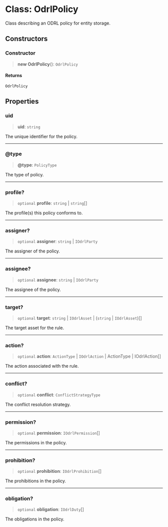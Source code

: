 # Class: OdrlPolicy

Class describing an ODRL policy for entity storage.

## Constructors

### Constructor

> **new OdrlPolicy**(): `OdrlPolicy`

#### Returns

`OdrlPolicy`

## Properties

### uid

> **uid**: `string`

The unique identifier for the policy.

***

### @type

> **@type**: `PolicyType`

The type of policy.

***

### profile?

> `optional` **profile**: `string` \| `string`[]

The profile(s) this policy conforms to.

***

### assigner?

> `optional` **assigner**: `string` \| `IOdrlParty`

The assigner of the policy.

***

### assignee?

> `optional` **assignee**: `string` \| `IOdrlParty`

The assignee of the policy.

***

### target?

> `optional` **target**: `string` \| `IOdrlAsset` \| (`string` \| `IOdrlAsset`)[]

The target asset for the rule.

***

### action?

> `optional` **action**: `ActionType` \| `IOdrlAction` \| ActionType \| IOdrlAction[]

The action associated with the rule.

***

### conflict?

> `optional` **conflict**: `ConflictStrategyType`

The conflict resolution strategy.

***

### permission?

> `optional` **permission**: `IOdrlPermission`[]

The permissions in the policy.

***

### prohibition?

> `optional` **prohibition**: `IOdrlProhibition`[]

The prohibitions in the policy.

***

### obligation?

> `optional` **obligation**: `IOdrlDuty`[]

The obligations in the policy.
